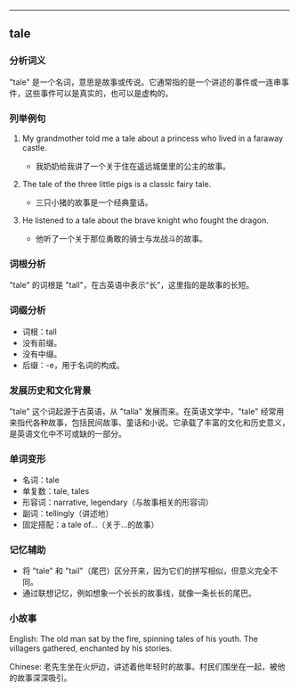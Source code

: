 
---------------
## tale
### 分析词义
"tale" 是一个名词，意思是故事或传说。它通常指的是一个讲述的事件或一连串事件，这些事件可以是真实的，也可以是虚构的。

### 列举例句
1. My grandmother told me a tale about a princess who lived in a faraway castle.
   - 我奶奶给我讲了一个关于住在遥远城堡里的公主的故事。

2. The tale of the three little pigs is a classic fairy tale.
   - 三只小猪的故事是一个经典童话。

3. He listened to a tale about the brave knight who fought the dragon.
   - 他听了一个关于那位勇敢的骑士与龙战斗的故事。

### 词根分析
"tale" 的词根是 "tall"，在古英语中表示“长”，这里指的是故事的长短。

### 词缀分析
- 词根：tall
- 没有前缀。
- 没有中缀。
- 后缀：-e，用于名词的构成。

### 发展历史和文化背景
"tale" 这个词起源于古英语，从 "talla" 发展而来。在英语文学中，"tale" 经常用来指代各种故事，包括民间故事、童话和小说。它承载了丰富的文化和历史意义，是英语文化中不可或缺的一部分。

### 单词变形
- 名词：tale
- 单复数：tale, tales
- 形容词：narrative, legendary（与故事相关的形容词）
- 副词：tellingly（讲述地）
- 固定搭配：a tale of...（关于...的故事）

### 记忆辅助
- 将 "tale" 和 "tail"（尾巴）区分开来，因为它们的拼写相似，但意义完全不同。
- 通过联想记忆，例如想象一个长长的故事线，就像一条长长的尾巴。

### 小故事
English:
The old man sat by the fire, spinning tales of his youth. The villagers gathered, enchanted by his stories.

Chinese:
老先生坐在火炉边，讲述着他年轻时的故事。村民们围坐在一起，被他的故事深深吸引。

